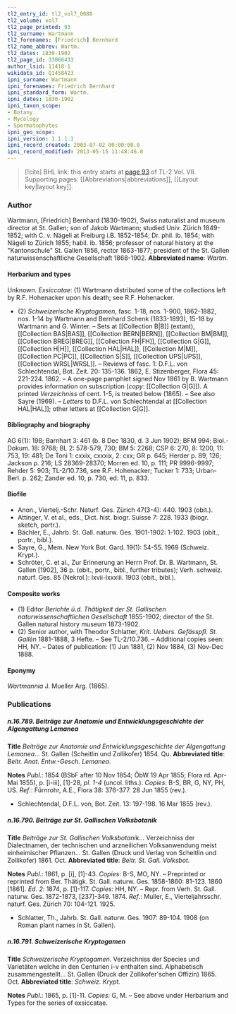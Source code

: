 ```yaml
---
tl2_entry_id: tl2_vol7_0088
tl2_volume: vol7
tl2_page_printed: 93
tl2_surname: Wartmann
tl2_forenames: [Friedrich] Bernhard
tl2_name_abbrev: Wartm.
tl2_dates: 1830-1902
tl2_page_id: 33066433
author_lsid: 11418-1
wikidata_id: Q1458423
ipni_surname: Wartmann
ipni_forenames: Friedrich Bernhard
ipni_standard_form: Wartm.
ipni_dates: 1830-1902
ipni_taxon_scope: 
- Botany
- Mycology
- Spermatophytes
ipni_geo_scope: 
ipni_version: 1.1.1.1
ipni_record_created: 2003-07-02 00:00:00.0
ipni_record_modified: 2013-05-15 11:48:46.0
---
```



> [!cite] BHL link: this entry starts at [page 93](https://www.biodiversitylibrary.org/page/33066433) of TL-2 Vol. VII.
> Supporting pages: [[Abbreviations|abbreviations]], [[Layout key|layout key]].

### Author

Wartmann, \[Friedrich\] Bernhard (1830-1902), Swiss naturalist and museum director at St. Gallen; son of Jakob Wartmann; studied Univ. Zürich 1849-1852; with C. v. Nägeli at Freiburg i.B. 1852-1854; Dr. phil. ib. 1854; with Nägeli to Zürich 1855; habil. ib. 1856; professor of natural history at the "Kantonschule" St. Gallen 1856, rector 1863-1877; president of the St. Gallen naturwissenschaftliche Gesellschaft 1868-1902. 
**Abbreviated name**: *Wartm.*

#### Herbarium and types

Unknown.
*Exsiccatae*: (1) Wartmann distributed some of the collections left by R.F. Hohenacker upon his death; see R.F. Hohenacker.
- (2) *Schweizerische Kryptogamen*, fasc. 1-18, nos. 1-900, 1862-1882, nos. 1-14 by Wartmann and Bernhard Schenk (1833-1893), 15-18 by Wartmann and G. Winter. – Sets at [[Collection B|B]] (extant), [[Collection BAS|BAS]], [[Collection BERN|BERN]], [[Collection BM|BM]], [[Collection BREG|BREG]], [[Collection FH|FH]], [[Collection G|G]], [[Collection H|H]], [[Collection HAL|HAL]], [[Collection M|M]], [[Collection PC|PC]], [[Collection S|S]], [[Collection UPS|UPS]], [[Collection WRSL|WRSL]]. –
Reviews of fasc. 1: D.F.L. von Schlechtendal, Bot. Zeit. 20: 135-136. 1862, E. Stizenberger, Flora 45: 221-224. 1862. – A one-page pamphlet signed Nov 1861 by B. Wartmann provides information on subscription (*copy*: [[Collection G|G]]). A printed *Verzeichniss* of cent. 1-5, is treated below (1865). – See also Sayre (1969). – *Letters* to D.F.L. von Schlechtendal at [[Collection HAL|HAL]]; other letters at [[Collection G|G]].

#### Bibliography and biography

AG 6(1): 198; Barnhart 3: 461 (b. 8 Dec 1830, d. 3 Jun 1902); BFM 994; Biol.-Dokum. 18: 9768; BL 2: 578-579, 730; BM 5: 2268; CSP 6: 270, 8: 1200, 11: 753, 19: 481; De Toni 1: cxxix, cxxxix, 2: cxx; GR p. 645; Herder p. 89, 126; Jackson p. 216; LS 28369-28370; Morren ed. 10, p. 111; PR 9996-9997; Rehder 5: 903; TL-2/10.736, see R.F. Hohenacker; Tucker 1: 733; Urban-Berl. p. 262; Zander ed. 10, p. 730, ed. 11, p. 833.

#### Biofile

- Anon., Viertelj.-Schr. Naturf. Ges. Zürich 47(3-4): 440. 1903 (obit.).
- Attinger, V. et al., eds., Dict. hist. biogr. Suisse 7: 228. 1933 (biogr. sketch, portr.).
- Bächler, E., Jahrb. St. Gall. naturw. Ges. 1901-1902: 1-102. 1903 (obit., portr., bibl.).
- Sayre, G., Mem. New York Bot. Gard. 19(1): 54-55. 1969 (Schweiz. Krypt.).
- Schröter, C. et al., Zur Erinnerung an Herrn Prof. Dr. B. Wartmann, St. Gallen \[1902\], 36 p. (obit., portr., bibl., further tributes); Verh. schweiz. naturf. Ges. 85 (Nekrol.): lxvii-lxxxiii. 1903 (obit., bibl.).

#### Composite works

- (1) Editor *Berichte ü.d. Thätigkeit der St. Gallischen naturwissenschaftlichen Gesellschaft* 1855-1902; director of the St. Gallen natural history museum 1873-1902.
- (2) Senior author, with Theodor Schlatter, *Krit. Uebers. Gefässpfl. St. Gallèn* 1881-1888, 3 Hefte. – See TL-2/10.736. – Additional copies seen: HH, NY. – Dates of publication: (1) Jun 1881, (2) Nov 1884, (3) Nov-Dec 1888.

#### Eponymy

*Wartmannia* J. Mueller Arg. (1865).

### Publications

##### n.16.789. Beiträge zur Anatomie und Entwicklungsgeschichte der Algengattung Lemanea

**Title**
*Beiträge zur Anatomie und Entwicklungsgeschichte der Algengattung Lemanea*... St. Gallen (Scheitlin und Zollikofer) 1854. Qu.
**Abbreviated title**: *Beitr. Anat. Entw.-Gesch. Lemanea*.

**Notes**
*Publ*.: 1854 (BSbF after 10 Nov 1854; ÖbW 19 Apr 1855; Flora rd. Apr-Mai 1855), p. \[i-iii\], \[1\]-28, *pl. 1-4* (uncol. liths.). *Copies*: B-S, BR, G, NY, PH, US.
*Ref*.: Fürnrohr, A.E., Flora 38: 376-377. 28 Jun 1855 (rev.).
- Schlechtendal, D.F.L. von, Bot. Zeit. 13: 197-198. 16 Mar 1855 (rev.).

##### n.16.790. Beiträge zur St. Gallischen Volksbotanik

**Title**
*Beiträge zur St. Gallischen Volksbotanik*... Verzeichniss der Dialectnamen, der technischen und arzneilichen Volksanwendung meist einheimischer Pflanzen... St. Gallen (Druck und Verlag von Scheitlin und Zollikofer) 1861. Oct.
**Abbreviated title**: *Beitr. St. Gall. Volksbot.*

**Notes**
*Publ*.: 1861, p. \[i\], \[1\]-43. *Copies*: B-S, MO, NY. – Preprinted or reprinted from Ber. Thätigk. St. Gall. naturw. Ges. 1858-1860: 81-123. 1860 \[1861\].
*Ed. 2*: 1874, p. \[1\]-117. *Copies*: HH, NY. – Repr. from Verh. St. Gall. naturw. Ges. 1872-1873, \[237\]-349. 1874.
*Ref*.: Muller, E., Vierteljahrsschr. naturf. Ges. Zürich 70: 104-121. 1925.
- Schlatter, Th., Jahrb. St. Gall. naturw. Ges. 1907: 89-104. 1908 (on Roman plant names in St. Gallen).

##### n.16.791. Schweizerische Kryptogamen

**Title**
*Schweizerische Kryptogamen*. Verzeichniss der Species und Varietäten welche in den Centurien i-v enthalten sind. Alphabetisch zusammengestellt... St. Gallen (Druck der Zollikofer'schen Offizin) 1865. Oct.
**Abbreviated title**: *Schweiz. Krypt.*

**Notes**
*Publ*.: 1865, p. \[1\]-11. *Copies*: G, M. – See above under Herbarium and Types for the series of exsiccatae.

